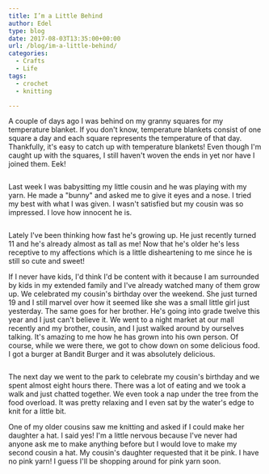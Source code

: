 ```yaml
---
title: I’m a Little Behind
author: Edel
type: blog
date: 2017-08-03T13:35:00+00:00
url: /blog/im-a-little-behind/
categories:
  - Crafts
  - Life
tags:
  - crochet
  - knitting

---
```

A couple of days ago I was behind on my granny squares for my temperature blanket. If you don't know, temperature blankets consist of one square a day and each square represents the temperature of that day. Thankfully, it's easy to catch up with temperature blankets! Even though I'm caught up with the squares, I still haven't woven the ends in yet nor have I joined them. Eek!

<img data-attachment-id="636" data-permalink="http://edelgrace.me/blog/life/im-a-little-behind/attachment/20170727_204718/" data-orig-file="https://i2.wp.com/edelgrace.me/blog/wp-content/uploads/2017/08/20170727_204718.jpg?fit=1000%2C563" data-orig-size="1000,563" data-comments-opened="1" data-image-meta="{&quot;aperture&quot;:&quot;2.4&quot;,&quot;credit&quot;:&quot;&quot;,&quot;camera&quot;:&quot;LG-K210&quot;,&quot;caption&quot;:&quot;&quot;,&quot;created_timestamp&quot;:&quot;1501188438&quot;,&quot;copyright&quot;:&quot;&quot;,&quot;focal_length&quot;:&quot;3.18&quot;,&quot;iso&quot;:&quot;250&quot;,&quot;shutter_speed&quot;:&quot;0.05&quot;,&quot;title&quot;:&quot;&quot;,&quot;orientation&quot;:&quot;1&quot;}" data-image-title="20170727_204718" data-image-description="" data-medium-file="https://i2.wp.com/edelgrace.me/blog/wp-content/uploads/2017/08/20170727_204718.jpg?fit=300%2C169" data-large-file="https://i2.wp.com/edelgrace.me/blog/wp-content/uploads/2017/08/20170727_204718.jpg?fit=663%2C373" src="https://i2.wp.com/edelgrace.me/blog/wp-content/uploads/2017/08/20170727_204718.jpg?resize=663%2C373" alt="" class="aligncenter size-large wp-image-636" srcset="https://i2.wp.com/edelgrace.me/blog/wp-content/uploads/2017/08/20170727_204718.jpg?w=1000 1000w, https://i2.wp.com/edelgrace.me/blog/wp-content/uploads/2017/08/20170727_204718.jpg?resize=300%2C169 300w, https://i2.wp.com/edelgrace.me/blog/wp-content/uploads/2017/08/20170727_204718.jpg?resize=768%2C432 768w, https://i2.wp.com/edelgrace.me/blog/wp-content/uploads/2017/08/20170727_204718.jpg?resize=982%2C553 982w, https://i2.wp.com/edelgrace.me/blog/wp-content/uploads/2017/08/20170727_204718.jpg?resize=400%2C225 400w" sizes="(max-width: 663px) 100vw, 663px" data-recalc-dims="1" />

Last week I was babysitting my little cousin and he was playing with my yarn. He made a "bunny" and asked me to give it eyes and a nose. I tried my best with what I was given. I wasn't satisfied but my cousin was so impressed. I love how innocent he is.

<img data-attachment-id="635" data-permalink="http://edelgrace.me/blog/life/im-a-little-behind/attachment/20170727_204744/" data-orig-file="https://i2.wp.com/edelgrace.me/blog/wp-content/uploads/2017/08/20170727_204744.jpg?fit=1000%2C563" data-orig-size="1000,563" data-comments-opened="1" data-image-meta="{&quot;aperture&quot;:&quot;2.4&quot;,&quot;credit&quot;:&quot;&quot;,&quot;camera&quot;:&quot;LG-K210&quot;,&quot;caption&quot;:&quot;&quot;,&quot;created_timestamp&quot;:&quot;1501188463&quot;,&quot;copyright&quot;:&quot;&quot;,&quot;focal_length&quot;:&quot;3.18&quot;,&quot;iso&quot;:&quot;300&quot;,&quot;shutter_speed&quot;:&quot;0.05&quot;,&quot;title&quot;:&quot;&quot;,&quot;orientation&quot;:&quot;1&quot;}" data-image-title="20170727_204744" data-image-description="" data-medium-file="https://i2.wp.com/edelgrace.me/blog/wp-content/uploads/2017/08/20170727_204744.jpg?fit=300%2C169" data-large-file="https://i2.wp.com/edelgrace.me/blog/wp-content/uploads/2017/08/20170727_204744.jpg?fit=663%2C373" src="https://i2.wp.com/edelgrace.me/blog/wp-content/uploads/2017/08/20170727_204744.jpg?resize=663%2C373" alt="" class="aligncenter size-full wp-image-635" srcset="https://i2.wp.com/edelgrace.me/blog/wp-content/uploads/2017/08/20170727_204744.jpg?w=1000 1000w, https://i2.wp.com/edelgrace.me/blog/wp-content/uploads/2017/08/20170727_204744.jpg?resize=300%2C169 300w, https://i2.wp.com/edelgrace.me/blog/wp-content/uploads/2017/08/20170727_204744.jpg?resize=768%2C432 768w, https://i2.wp.com/edelgrace.me/blog/wp-content/uploads/2017/08/20170727_204744.jpg?resize=982%2C553 982w, https://i2.wp.com/edelgrace.me/blog/wp-content/uploads/2017/08/20170727_204744.jpg?resize=400%2C225 400w" sizes="(max-width: 663px) 100vw, 663px" data-recalc-dims="1" />

Lately I've been thinking how fast he's growing up. He just recently turned 11 and he's already almost as tall as me! Now that he's older he's less receptive to my affections which is a little disheartening to me since he is still so cute and sweet!

If I never have kids, I'd think I'd be content with it because I am surrounded by kids in my extended family and I've already watched many of them grow up. We celebrated my cousin's birthday over the weekend. She just turned 19 and I still marvel over how it seemed like she was a small little girl just yesterday. The same goes for her brother. He's going into grade twelve this year and I just can't believe it. We went to a night market at our mall recently and my brother, cousin, and I just walked around by ourselves talking. It's amazing to me how he has grown into his own person. Of course, while we were there, we got to chow down on some delicious food. I got a burger at Bandit Burger and it was absolutely delicious.

<img data-attachment-id="637" data-permalink="http://edelgrace.me/blog/life/im-a-little-behind/attachment/20170728_183706/" data-orig-file="https://i0.wp.com/edelgrace.me/blog/wp-content/uploads/2017/08/20170728_183706.jpg?fit=1000%2C1437" data-orig-size="1000,1437" data-comments-opened="1" data-image-meta="{&quot;aperture&quot;:&quot;2.4&quot;,&quot;credit&quot;:&quot;&quot;,&quot;camera&quot;:&quot;LG-K210&quot;,&quot;caption&quot;:&quot;&quot;,&quot;created_timestamp&quot;:&quot;1501267026&quot;,&quot;copyright&quot;:&quot;&quot;,&quot;focal_length&quot;:&quot;3.18&quot;,&quot;iso&quot;:&quot;50&quot;,&quot;shutter_speed&quot;:&quot;0.003030303030303&quot;,&quot;title&quot;:&quot;&quot;,&quot;orientation&quot;:&quot;1&quot;}" data-image-title="20170728_183706" data-image-description="" data-medium-file="https://i0.wp.com/edelgrace.me/blog/wp-content/uploads/2017/08/20170728_183706.jpg?fit=209%2C300" data-large-file="https://i0.wp.com/edelgrace.me/blog/wp-content/uploads/2017/08/20170728_183706.jpg?fit=663%2C952" src="https://i0.wp.com/edelgrace.me/blog/wp-content/uploads/2017/08/20170728_183706.jpg?resize=663%2C952" alt="" class="aligncenter size-large wp-image-637" srcset="https://i0.wp.com/edelgrace.me/blog/wp-content/uploads/2017/08/20170728_183706.jpg?resize=713%2C1024 713w, https://i0.wp.com/edelgrace.me/blog/wp-content/uploads/2017/08/20170728_183706.jpg?resize=209%2C300 209w, https://i0.wp.com/edelgrace.me/blog/wp-content/uploads/2017/08/20170728_183706.jpg?resize=768%2C1104 768w, https://i0.wp.com/edelgrace.me/blog/wp-content/uploads/2017/08/20170728_183706.jpg?resize=982%2C1411 982w, https://i0.wp.com/edelgrace.me/blog/wp-content/uploads/2017/08/20170728_183706.jpg?resize=278%2C400 278w, https://i0.wp.com/edelgrace.me/blog/wp-content/uploads/2017/08/20170728_183706.jpg?w=1000 1000w" sizes="(max-width: 663px) 100vw, 663px" data-recalc-dims="1" />

The next day we went to the park to celebrate my cousin's birthday and we spent almost eight hours there. There was a lot of eating and we took a walk and just chatted together. We even took a nap under the tree from the food overload. It was pretty relaxing and I even sat by the water's edge to knit for a little bit.

One of my older cousins saw me knitting and asked if I could make her daughter a hat. I said yes! I'm a little nervous because I've never had anyone ask me to make anything before but I would love to make my second cousin a hat. My cousin's daughter requested that it be pink. I have no pink yarn! I guess I'll be shopping around for pink yarn soon.